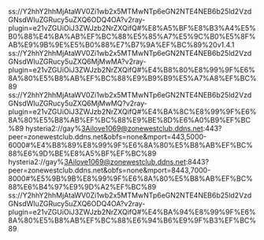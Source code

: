 ss://Y2hhY2hhMjAtaWV0Zi1wb2x5MTMwNTp6eGN2NTE4NEB6b25ld2VzdGNsdWIuZGRucy5uZXQ6ODQ4OA?v2ray-plugin=e21vZGUiOiJ3ZWJzb2NrZXQifQ#%E8%A5%BF%E8%B3%A4%E5%B0%88%E4%BA%AB%EF%BC%88%E5%85%A7%E5%9C%B0%E5%8F%AB%E9%9B%9E%E5%B0%88%E7%B7%9A%EF%BC%89%20v1.4.1
ss://Y2hhY2hhMjAtaWV0Zi1wb2x5MTMwNTp6eGN2NTE4NEB6b25ld2VzdGNsdWIuZGRucy5uZXQ6MjMwMA?v2ray-plugin=e21vZGUiOiJ3ZWJzb2NrZXQifQ#%E4%B8%80%E8%99%9F%E6%8A%80%E5%B8%AB%EF%BC%88%E9%B9%B9%E5%A7%A8%EF%BC%89
ss://Y2hhY2hhMjAtaWV0Zi1wb2x5MTMwNTp6eGN2NTE4NEB6b25ld2VzdGNsdWIuZGRucy5uZXQ6MjMwMQ?v2ray-plugin=e21vZGUiOiJ3ZWJzb2NrZXQifQ#%E4%BA%8C%E8%99%9F%E6%8A%80%E5%B8%AB%EF%BC%88%E9%BE%8D%E6%A0%B9%EF%BC%89
hysteria2://gay%3Ailove1069@zonewestclub.ddns.net:443?peer=zonewestclub.ddns.net&obfs=none&mport=443,5000-6000#%E4%B8%89%E8%99%9F%E6%8A%80%E5%B8%AB%EF%BC%88%E6%9D%BE%E8%A5%BF%EF%BC%89
hysteria2://gay%3Ailove1069@zonewestclub.ddns.net:8443?peer=zonewestclub.ddns.net&obfs=none&mport=8443,7000-8000#%E5%9B%9B%E8%99%9F%E6%8A%80%E5%B8%AB%EF%BC%88%E6%B4%97%E9%9D%A2%EF%BC%89
ss://Y2hhY2hhMjAtaWV0Zi1wb2x5MTMwNTp6eGN2NTE4NEB6b25ld2VzdGNsdWIuZGRucy5uZXQ6ODQ4OA?v2ray-plugin=e21vZGUiOiJ3ZWJzb2NrZXQifQ#%E4%BA%94%E8%99%9F%E6%8A%80%E5%B8%AB%EF%BC%88%E6%94%B6%E9%9F%B3%EF%BC%89
